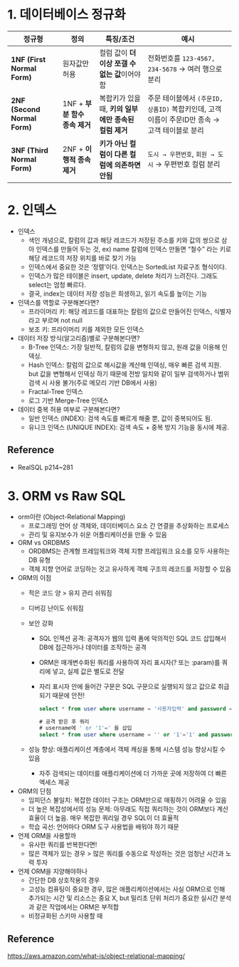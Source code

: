# 1. 데이터베이스 정규화
| 정규형 | 정의 | 특징/조건 | 예시 |
| --- | --- | --- | --- |
| **1NF (First Normal Form)** | 원자값만 허용 | 컬럼 값이 **더 이상 쪼갤 수 없는 값**이어야 함 | 전화번호를 `123-4567, 234-5678` → 여러 행으로 분리 |
| **2NF (Second Normal Form)** | 1NF + **부분 함수 종속 제거** | 복합키가 있을 때, **키의 일부에만 종속된 컬럼 제거** | 주문 테이블에서 `(주문ID, 상품ID)` 복합키인데, 고객 이름이 주문ID만 종속 → 고객 테이블로 분리 |
| **3NF (Third Normal Form)** | 2NF + **이행적 종속 제거** | **키가 아닌 컬럼이 다른 컬럼에 의존하면 안됨** | `도시 → 우편번호`, `회원 → 도시` → 우편번호 컬럼 분리 |


# 2. 인덱스
- 인덱스
    - 색인 개념으로, 칼럼의 값과 해당 레코드가 저장된 주소를 키와 값의 쌍으로 삼아 인덱스를 만들어 두는 것, ex) name 칼럼에 인덱스 만들면 “철수” 라는 키로 해당 레코드의 저장 위치를 바로 찾기 가능
    - 인덱스에서 중요한 것은 ‘정렬’이다. 인덱스는 SortedList 자료구조 형식이다.
    - 인덱스가 많은 테이블은 insert, update, delete 처리가 느려진다. 그래도 select는 엄청 빠르다.
    - 결국, index는 데이터 저장 성능은 희생하고, 읽기 속도를 높이는 기능
- 인덱스를 역할로 구분해본다면?
    - 프라이머리 키: 해당 레코드를 대표하는 칼럼의 값으로 만들어진 인덱스, 식별자라고 부르며 not null
    - 보조 키: 프라이머리 키를 제외한 모든 인덱스
- 데이터 저장 방식(알고리즘)별로 구분해본다면?
    - B-Tree 인덱스: 가장 일반적, 칼럼의 값을 변형하지 않고, 원래 값을 이용해 인덱싱.
    - Hash 인덱스: 칼럼의 값으로 해시값을 계산해 인덱싱, 매우 빠른 검색 지원. but 값을 변형해서 인덱싱 하기 때문에 전방 일치와 같이 일부 검색하거나 범위 검색 시 사용 불가(주로 메모리 기반 DB에서 사용)
    - Fractal-Tree 인덱스
    - 로그 기반 Merge-Tree 인덱스
- 데이터 중복 허용 여부로 구분해본다면?
    - 일반 인덱스 (INDEX): 검색 속도를 빠르게 해줄 뿐, 값이 중복되어도 됨.
    - 유니크 인덱스 (UNIQUE INDEX): 검색 속도 + 중복 방지 기능을 동시에 제공.

## Reference

- RealSQL p214~281

# 3. ORM vs Raw SQL
- orm이란 (Object-Relational Mapping)
    - 프로그래밍 언어 상 객체와, 데이터베이스 요소 간 연결을 추상화하는 프로세스
    - 관리 및 유지보수가 쉬운 어플리케이션을 만들 수 있음
- ORM vs ORDBMS
    - ORDBMS는 관계형 프레임워크와 객체 지향 프레임워크 요소를 모두 사용하는 DB 유형
    - 객체 지향 언어로 코딩하는 것고 유사하게 객체 구조의 레코드를 저장할 수 있음
- ORM의 이점
    - 적은 코드 양 > 유지 관리 쉬워짐
    - 디버깅 난이도 쉬워짐
    - 보안 강화
        - SQL 인젝션 공격: 공격자가 웹의 입력 폼에 악의적인 SQL 코드 삽입해서 DB에 접근하거나 데이터를 조작하는 공격
        - ORM은 매개변수화된 쿼리를 사용하여 자리 표시자(? 또는 :param)를 쿼리에 넣고, 실제 값은 별도로 전달
        - 자리 표시자 안에 들어간 구문은 SQL 구문으로 실행되지 않고 값으로 취급되기 때문에 안전!
            
            ```sql
            select * from user where username = '사용자입력' and password = '사용자입력';
            
            # 공격 받은 후 쿼리
            # username에 ' or '1'=' 을 삽입
            select * from user where username = '' or '1'='1' and password = '';
            ```
            
    - 성능 향상: 애플리케이션 계층에서 객체 캐싱을 통해 시스템 성능 향상시킬 수 있음
        - 자주 검색되는 데이터를 애플리케이션에 더 가까운 곳에 저장하여 더 빠른 엑세스 제공
- ORM의 단점
    - 임피던스 불일치: 복잡한 데이터 구조는 ORM만으로 매핑하기 어려울 수 있음
    - 더 높은 복잡성에서의 성능 문제: 아무래도 직접 쿼리하는 것이 ORM보다 계산 효율이 더 높음. 매우 복잡한 쿼리일 경우 SQL이 더 효율적
    - 학습 곡선: 언어마다 ORM 도구 사용법을 배워야 하기 때문
- 언제 ORM을 사용할까
    - 유사한 쿼리를 반복한다면!
    - 많은 객체가 있는 경우 > 많은 쿼리를 수동으로 작성하는 것은 엄청난 시간과 노력 투자
- 언제 ORM을 지양해야하나
    - 간단한 DB 상호작용의 경우
    - 고성능 컴퓨팅이 중요한 경우, 많은 애플리케이션에서는 사실 ORM으로 인해 추가되는 시간 및 리소스는 중요 X, but 밀리초 단위 처리가 중요한 실시간 분석과 같은 작업에서는 ORM은 부적합
    - 비정규화된 스키마 사용할 때

## Reference

https://aws.amazon.com/what-is/object-relational-mapping/